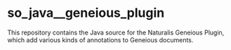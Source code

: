 # so_java__geneious_plugin

This repository contains the Java source for the Naturalis Geneious Plugin, which add various kinds of annotations to Geneious documents.
